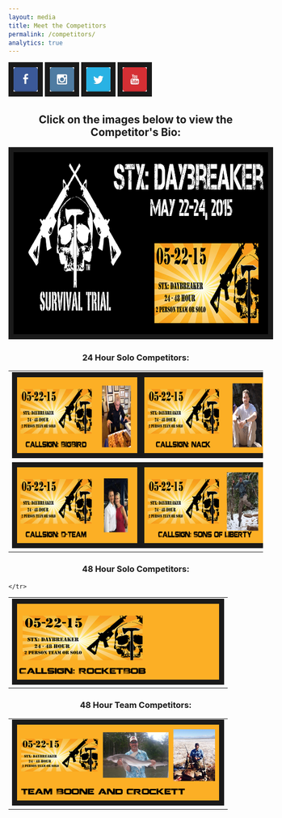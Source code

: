 ```yaml
---
layout: media
title: Meet the Competitors
permalink: /competitors/
analytics: true
---
```

<a href="https://www.facebook.com/survivaltrial?ref_type=bookmark" target="_blank"><img src="/images/Icons/Facebook.png" alt="facebook" width="48" height="48" border="10"/></a>  <a href="https://instagram.com/survivaltrial/" target="_blank"><img src="/images/Icons/Instagram.png" alt="Instagram" width="48" height="48" border="10" /></a>  <a href="https://twitter.com/SurvivalTrial/" target="_blank"><img src="/images/Icons/Twitter.png" alt="twitter" width="48" height="48" border="10" /></a>  <a href="https://www.youtube.com/channel/UCNtr8PNyEd3YDhOyrpVUBRg" target="_blank"><img src="/images/Icons/Youtube.png" alt="youtube" width="48" height="48" border="10" /></a>

<h2><center>Click on the images below to view the Competitor's Bio:</center></h2>

<center><a href="http://store-survivaltrial-com.3dcartstores.com/STX-Daybreaker--May-22-24-2015_p_14.html" target="_blank"><img src="/images/daybreakerslider.png" 
alt="daybreaker" width="960" height="360" border="10"/></a></center>

<h3><center>24 Hour Solo Competitors:</center></h3>


<table>
    <tr>
        <td><center><a href="" target="_blank"><img src="/images/bigbird.png" 
alt="callsign bigbird" width="400" height="150" border="10" /></a></center></td><td><center><a href="" target="_blank"><img src="/images/nack.png" 
alt="callsign nack" width="400" height="150" border="10" /></a></center></td>
		</tr>
		<tr>
		 <td><center><a href="" target="_blank"><img src="/images/dteam.png" 
alt="callsign dteam" width="400" height="150" border="10" /></a></center></td><td><center><a href="" target="_blank"><img src="/images/sonsofliberty.png" 
alt="callsign sonsofliberty" width="400" height="150" border="10" /></a></center></td>
    </tr>
</table>

<h3><center>48 Hour Solo Competitors:</center></h3>

<table>
    <tr>
        <td><center><a href="http://survivaltrial.com/rocketbob" target="_blank"><img src="/images/rocketbob.png" 
alt="callsign rocketbob" width="400" height="150" border="10" /></a></center></td>
		</tr>
		
    </tr>
</table>


<h3><center>48 Hour Team Competitors:</center></h3>

<table>
    <tr>
        <td><center><a href="" target="_blank"><img src="/images/teambc.png" 
alt="callsign boonecrockett" width="400" height="150" border="10" /></a></center></td>
		</tr>
		
</table>